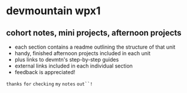 devmountain wpx1 
=================
## cohort notes, mini projects, afternoon projects

- each section contains a readme outlining the structure of that unit
- handy, finished afternoon projects included in each unit
- plus links to devmtn's step-by-step guides
- external links included in each individual section
- feedback is appreciated!

`thanks` `for` `checking` `my` `notes` `out``!`